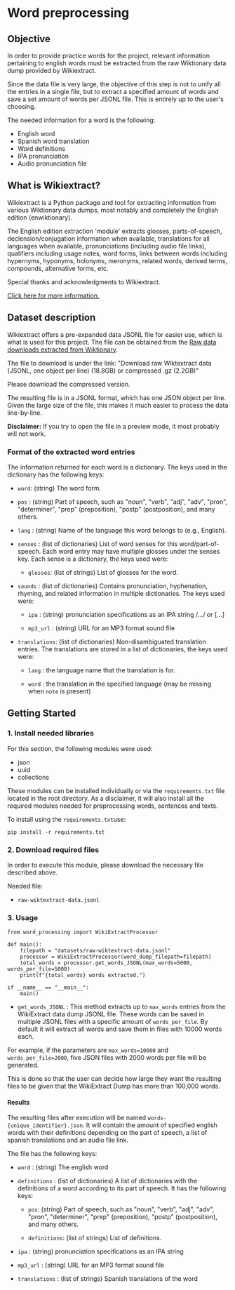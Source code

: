 # Word preprocessing

## Objective

In order to provide practice words for the project, relevant information pertaining to english words must be extracted from the raw Wiktionary data dump provided by Wikiextract. 

Since the data file is very large, the objective of this step is not to unify all the entries in a single file, but to extract a specified amount of words and save a set amount of words per JSONL file. This is entirely up to the user's choosing. 

The needed information for a word is the following:

- English word
- Spanish word translation
- Word definitions
- IPA pronunciation
- Audio pronunciation file

## What is Wikiextract?

Wikiextract is a Python package and tool for extracting information from various Wiktionary data dumps, most notably and completely the English edition (enwiktionary). 

The English edition extraction 'module' extracts glosses, parts-of-speech, declension/conjugation information when available, translations for all languages when available, pronunciations (including audio file links), qualifiers including usage notes, word forms, links between words including hypernyms, hyponyms, holonyms, meronyms, related words, derived terms, compounds, alternative forms, etc.

Special thanks and acknowledgments to Wikiextract.

[Click here for more information.](https://github.com/tatuylonen/wiktextract)

## Dataset description

Wikiextract offers a pre-expanded data JSONL file for easier use, which is what is used for this project. The file can be obtained from the [Raw data downloads extracted from Wiktionary](https://kaikki.org/dictionary/rawdata.html).

The file to download is under the link: "Download raw Wiktextract data (JSONL, one object per line) (18.8GB) or compressed .gz (2.2GB)"

Please download the compressed version.

The resulting file is in a JSONL format, which has one JSON object per line. Given the large size of the file, this makes it much easier to process the data line-by-line.

**Disclaimer:** If you try to open the file in a preview mode, it most probably will not work.

### Format of the extracted word entries

The information returned for each word is a dictionary. The keys used in the dictionary has the following keys:

- `word`: (string) The word form.

- `pos` : (string) Part of speech, such as "noun", "verb", "adj", "adv", "pron", "determiner", "prep" (preposition), "postp" (postposition), and many others.

- `lang` : (string) Name of the language this word belongs to (e.g., English).

- `senses` : (list of dictionaries) List of word senses for this word/part-of-speech. Each word entry may have multiple glosses under the senses key. Each sense is a dictionary, the keys used were: 

  - `glosses`: (list of strings) List of glosses for the word.

- `sounds` : (list of dictionaries) Contains pronunciation, hyphenation, rhyming, and related information in multiple dictionaries. The keys used were:

  - `ipa` : (string) pronunciation specifications as an IPA string /.../ or [...]

  - `mp3_url` : (string) URL for an MP3 format sound file

- `translations`: (list of dictionaries) Non-disambiguated translation entries. The translations are stored in a list of dictionaries, the keys used were:

  - `lang` : the language name that the translation is for.

  - `word` : the translation in the specified language (may be missing when `note` is present)


## Getting Started

### 1. Install needed libraries

For this section, the following modules were used:
- json
- uuid
- collections

These modules can be installed individually or via the `requirements.txt` file located in the root directory. As a disclaimer, it will also install all the required modules needed for preprocessing words, sentences and texts.

To install using the `requirements.txt`use:

```
pip install -r requirements.txt
```

###  2. Download required files

In order to execute this module, please download the necessary file described above.

Needed file:

 - `raw-wiktextract-data.jsonl`

###  3. Usage

```
from word_processing import WikiExtractProcessor

def main():
    filepath = "datasets/raw-wiktextract-data.jsonl"
    processor = WikiExtractProcessor(word_dump_filepath=filepath)
    total_words = processor.get_words_JSONL(max_words=5000, words_per_file=5000)
    print(f"{total_words} words extracted.")
    
if __name__ == "__main__":
    main()
```

- `get_words_JSONL` : This method extracts up to `max_words` entries from the 
WikiExtract data dump JSONL file. These words can be saved in multiple JSONL 
files with a specific amount of `words_per_file`. By default it will extract all
words and save them in files with 10000 words each.

For example, if the parameters are `max_words=10000` and `words_per_file=2000`, 
five JSON files with 2000 words per file will be generated. 

This is done so that the user can decide how large they want the resulting 
files to be given that the WikiExtract Dump has more than 100,000 words.

#### Results

The resulting files after execution will be named `words-{unique_identifier}.json`. It will contain the amount of specified english words with their definitions depending on the part of speech, a list of spanish translations and an audio file link.

The file has the following keys:

- `word` : (string) The english word

- `definitions` : (list of dictionaries) A list of dictionaries with the definitions of a word according to its part of speech. It has the following keys:

  - `pos`: (string) Part of speech, such as "noun", "verb", "adj", "adv", "pron", "determiner", "prep" (preposition), "postp" (postposition), and many others.

  - `definitions`: (list of strings) List of definitions.

- `ipa` : (string) pronunciation specifications as an IPA string 

- `mp3_url` : (string) URL for an MP3 format sound file

- `translations` : (list of strings) Spanish translations of the word